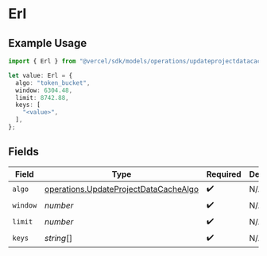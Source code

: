 # Erl

## Example Usage

```typescript
import { Erl } from "@vercel/sdk/models/operations/updateprojectdatacache.js";

let value: Erl = {
  algo: "token_bucket",
  window: 6304.48,
  limit: 8742.88,
  keys: [
    "<value>",
  ],
};
```

## Fields

| Field                                                                                          | Type                                                                                           | Required                                                                                       | Description                                                                                    |
| ---------------------------------------------------------------------------------------------- | ---------------------------------------------------------------------------------------------- | ---------------------------------------------------------------------------------------------- | ---------------------------------------------------------------------------------------------- |
| `algo`                                                                                         | [operations.UpdateProjectDataCacheAlgo](../../models/operations/updateprojectdatacachealgo.md) | :heavy_check_mark:                                                                             | N/A                                                                                            |
| `window`                                                                                       | *number*                                                                                       | :heavy_check_mark:                                                                             | N/A                                                                                            |
| `limit`                                                                                        | *number*                                                                                       | :heavy_check_mark:                                                                             | N/A                                                                                            |
| `keys`                                                                                         | *string*[]                                                                                     | :heavy_check_mark:                                                                             | N/A                                                                                            |